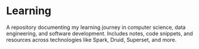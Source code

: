 # Learning
A repository documenting my learning journey in computer science, data engineering, and software development. Includes notes, code snippets, and resources across technologies like Spark, Druid, Superset, and more.
